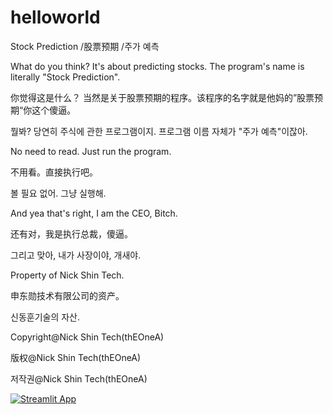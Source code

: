 # helloworld
Stock Prediction
/股票预期
/주가 예측

What do you think? It's about predicting stocks. The program's name is literally "Stock Prediction".

你觉得这是什么？ 当然是关于股票预期的程序。该程序的名字就是他妈的”股票预期“你这个傻逼。

뭘봐? 당연히 주식에 관한 프로그램이지. 프로그램 이름 자체가 "주가 예측"이잖아.


No need to read. Just run the program.

不用看。直接执行吧。

볼 필요 없어. 그냥 실행해.


And yea that's right, I am the CEO, Bitch.

还有对，我是执行总裁，傻逼。

그리고 맞아, 내가 사장이야, 개새야.


Property of Nick Shin Tech.

申东勋技术有限公司的资产。

신동훈기술의 자산.



Copyright@Nick Shin Tech(thEOneA)

版权@Nick Shin Tech(thEOneA)

저작권@Nick Shin Tech(thEOneA)





[![Streamlit App](https://static.streamlit.io/badges/streamlit_badge_black_white.svg)](https://share.streamlit.io/thEOneA/helloworld/stockPredict/)

